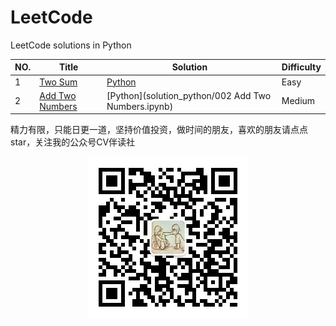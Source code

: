 # LeetCode

LeetCode solutions in Python

| NO.  | Title                                                        | Solution                                            | Difficulty |
| ---- | ------------------------------------------------------------ | --------------------------------------------------- | ---------- |
| 1    | [Two Sum](https://leetcode.com/problems/two-sum)             | [Python](solution_python/001%20Two%20Sum.ipynb)     | Easy       |
| 2    | [Add Two Numbers](https://leetcode-cn.com/problems/add-two-numbers/) | [Python](solution_python/002 Add Two Numbers.ipynb) | Medium     |





精力有限，只能日更一道，坚持价值投资，做时间的朋友，喜欢的朋友请点点 star，关注我的公众号CV伴读社

<div align=center><img src="https://github.com/xiaoxuebajie/LeetCode/raw/master/solution_python/images/qrcode.jpg" style='zoom:100%'>

